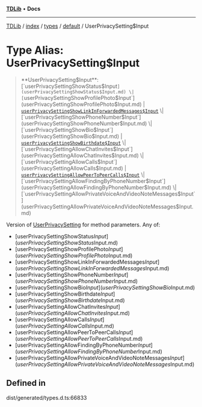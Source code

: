 [**TDLib**](../../../../../../README.md) • **Docs**

***

[TDLib](../../../../../../modules.md) / [index](../../../../../README.md) / [types](../../../README.md) / [default](../README.md) / UserPrivacySetting$Input

# Type Alias: UserPrivacySetting$Input

> **UserPrivacySetting$Input**: [`userPrivacySettingShowStatus$Input`](userPrivacySettingShowStatus$Input.md) \| [`userPrivacySettingShowProfilePhoto$Input`](userPrivacySettingShowProfilePhoto$Input.md) \| [`userPrivacySettingShowLinkInForwardedMessages$Input`](userPrivacySettingShowLinkInForwardedMessages$Input.md) \| [`userPrivacySettingShowPhoneNumber$Input`](userPrivacySettingShowPhoneNumber$Input.md) \| [`userPrivacySettingShowBio$Input`](userPrivacySettingShowBio$Input.md) \| [`userPrivacySettingShowBirthdate$Input`](userPrivacySettingShowBirthdate$Input.md) \| [`userPrivacySettingAllowChatInvites$Input`](userPrivacySettingAllowChatInvites$Input.md) \| [`userPrivacySettingAllowCalls$Input`](userPrivacySettingAllowCalls$Input.md) \| [`userPrivacySettingAllowPeerToPeerCalls$Input`](userPrivacySettingAllowPeerToPeerCalls$Input.md) \| [`userPrivacySettingAllowFindingByPhoneNumber$Input`](userPrivacySettingAllowFindingByPhoneNumber$Input.md) \| [`userPrivacySettingAllowPrivateVoiceAndVideoNoteMessages$Input`](userPrivacySettingAllowPrivateVoiceAndVideoNoteMessages$Input.md)

Version of [UserPrivacySetting](UserPrivacySetting.md) for method parameters.
Any of:
- [userPrivacySettingShowStatus$Input](userPrivacySettingShowStatus$Input.md)
- [userPrivacySettingShowProfilePhoto$Input](userPrivacySettingShowProfilePhoto$Input.md)
- [userPrivacySettingShowLinkInForwardedMessages$Input](userPrivacySettingShowLinkInForwardedMessages$Input.md)
- [userPrivacySettingShowPhoneNumber$Input](userPrivacySettingShowPhoneNumber$Input.md)
- [userPrivacySettingShowBio$Input](userPrivacySettingShowBio$Input.md)
- [userPrivacySettingShowBirthdate$Input](userPrivacySettingShowBirthdate$Input.md)
- [userPrivacySettingAllowChatInvites$Input](userPrivacySettingAllowChatInvites$Input.md)
- [userPrivacySettingAllowCalls$Input](userPrivacySettingAllowCalls$Input.md)
- [userPrivacySettingAllowPeerToPeerCalls$Input](userPrivacySettingAllowPeerToPeerCalls$Input.md)
- [userPrivacySettingAllowFindingByPhoneNumber$Input](userPrivacySettingAllowFindingByPhoneNumber$Input.md)
- [userPrivacySettingAllowPrivateVoiceAndVideoNoteMessages$Input](userPrivacySettingAllowPrivateVoiceAndVideoNoteMessages$Input.md)

## Defined in

dist/generated/types.d.ts:66833
